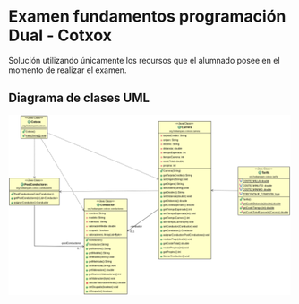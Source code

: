 # Examen fundamentos programación Dual - Cotxox

Solución utilizando únicamente los recursos que el alumnado posee en el momento de realizar el examen.

## Diagrama de clases UML

![Diagrama de clases UML](https://github.com/dfleta/cotxox/raw/master/diagrama_clases_UML.png "Diagrama de clases UML")